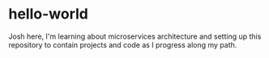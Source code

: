 # hello-world

Josh here, I'm learning about microservices architecture and setting up this repository to contain projects and code as I progress along my path.
